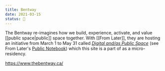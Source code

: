 ```yaml
---
title: Bentway
date: 2021-03-15
status: 🌷
---
```


The Bentway re-imagines how we build, experience, activate, and value [[public space|public]] space together. With [[From Later]], they are hosting an initiative from March 1 to May 31 called [_Digital and/as Public Space_](https://www.thebentway.ca/event/digital-and-as-public-space/) (see From Later's [Public Notebook](https://docs.google.com/document/d/1eXk14blXZSm7EQrksFgcoZ8Rf17rmu7zrBEUyczGG5M/edit#)) which this site is a part of as a micro-residency.

<https://www.thebentway.ca/>